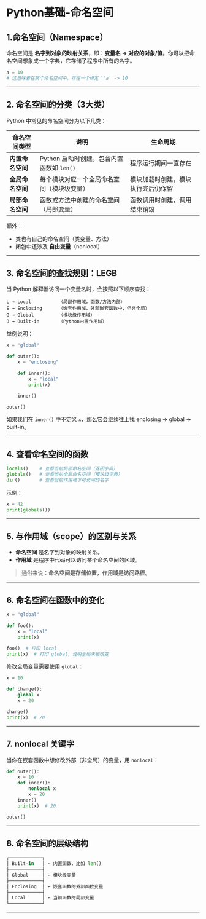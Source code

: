 # Python基础-命名空间

## 1.命名空间（Namespace）

命名空间是 **名字到对象的映射关系**，即：**变量名 → 对应的对象/值**。你可以把命名空间想象成一个字典，它存储了程序中所有的名字。

```python
a = 10
# 这意味着在某个命名空间中，存在一个绑定：'a' -> 10
```

---

## 2. 命名空间的分类（3大类）

Python 中常见的命名空间分为以下几类：

| 命名空间类型    | 说明                                         | 生命周期 |
|------------------|----------------------------------------------|----------|
| **内置命名空间** | Python 启动时创建，包含内置函数如 `len()`    | 程序运行期间一直存在 |
| **全局命名空间** | 每个模块对应一个全局命名空间（模块级变量）   | 模块加载时创建，模块执行完后仍保留 |
| **局部命名空间** | 函数或方法中创建的命名空间（局部变量）       | 函数调用时创建，调用结束销毁 |

额外：
- 类也有自己的命名空间（类变量、方法）
- 闭包中还涉及 **自由变量**（nonlocal）

---

## 3. 命名空间的查找规则：LEGB

当 Python 解释器访问一个变量名时，会按照以下顺序查找：

```
L → Local          （局部作用域，函数/方法内部）
E → Enclosing      （嵌套作用域，外部嵌套函数中，但非全局）
G → Global         （模块级作用域）
B → Built-in       （Python内置作用域）
```

举例说明：

```python
x = "global"

def outer():
    x = "enclosing"

    def inner():
        x = "local"
        print(x)

    inner()

outer()
```

如果我们在 `inner()` 中不定义 `x`，那么它会继续往上找 enclosing → global → built-in。

---

## 4. 查看命名空间的函数

```python
locals()    # 查看当前局部命名空间（返回字典）
globals()   # 查看当前全局命名空间（模块级字典）
dir()       # 查看当前作用域下可访问的名字
```

示例：

```python
x = 42
print(globals())
```

---

## 5. 与作用域（scope）的区别与关系

- **命名空间** 是名字到对象的映射关系。
- **作用域** 是程序中代码可以访问某个命名空间的区域。

> 通俗来说：**命名空间是存储位置，作用域是访问路径。**

---

## 6. 命名空间在函数中的变化

```python
x = "global"

def foo():
    x = "local"
    print(x)

foo()  # 打印 local
print(x)  # 打印 global，说明全局未被改变
```

修改全局变量需要使用 `global`：

```python
x = 10

def change():
    global x
    x = 20

change()
print(x)  # 20
```

---

## 7. nonlocal 关键字

当你在嵌套函数中想修改外部（非全局）的变量，用 `nonlocal`：

```python
def outer():
    x = 10
    def inner():
        nonlocal x
        x = 20
    inner()
    print(x)  # 20

outer()
```

---

## 8. 命名空间的层级结构

```python
┌────────────┐
│ Built-in   │ ← 内置函数，比如 len()
├────────────┤
│ Global     │ ← 模块级变量
├────────────┤
│ Enclosing  │ ← 嵌套函数的外部函数变量
├────────────┤
│ Local      │ ← 当前函数的局部变量
└────────────┘
```

---
